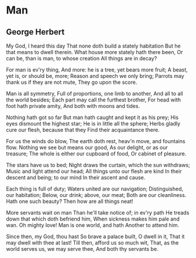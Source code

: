 # Man
## George Herbert
My God, I heard this day
That none doth build a stately habitation
But he that means to dwell therein.
What house more stately hath there been,
Or can be, than is man, to whose creation
All things are in decay?

For man is ev'ry thing,
And more: he is a tree, yet bears more fruit;
A beast, yet is, or should be, more;
Reason and speech we only bring;
Parrots may thank us if they are not mute,
They go upon the score.

Man is all symmetry,
Full of proportions, one limb to another,
And all to all the world besides;
Each part may call the furthest brother,
For head with foot hath private amity,
And both with moons and tides.

Nothing hath got so far
But man hath caught and kept it as his prey;
His eyes dismount the highest star;
He is in little all the sphere;
Herbs gladly cure our flesh, because that they
Find their acquaintance there.

For us the winds do blow,
The earth doth rest, heav'n move, and fountains flow.
Nothing we see but means our good,
As our delight, or as our treasure;
The whole is either our cupboard of food,
Or cabinet of pleasure.

The stars have us to bed;
Night draws the curtain, which the sun withdraws;
Music and light attend our head;
All things unto our flesh are kind
In their descent and being; to our mind
In their ascent and cause.

Each thing is full of duty;
Waters united are our navigation;
Distinguished, our habitation;
Below, our drink; above, our meat;
Both are our cleanliness. Hath one such beauty?
Then how are all things neat!

More servants wait on man
Than he'll take notice of; in ev'ry path
He treads down that which doth befriend him,
When sickness makes him pale and wan.
Oh mighty love! Man is one world, and hath
Another to attend him.

Since then, my God, thou hast
So brave a palace built, O dwell in it,
That it may dwell with thee at last!
Till then, afford us so much wit,
That, as the world serves us, we may serve thee,
And both thy servants be.